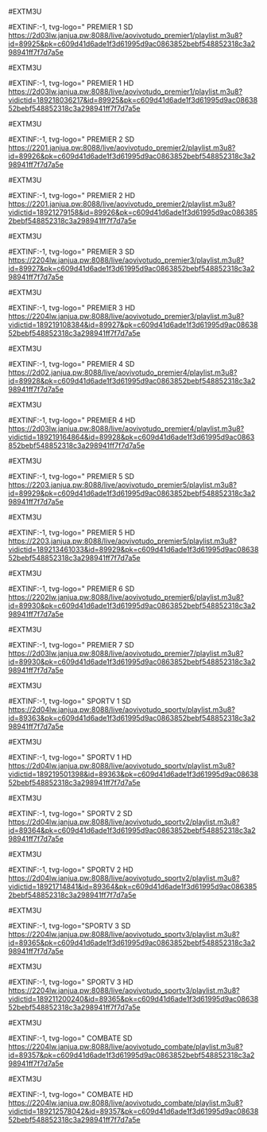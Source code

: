 #EXTM3U 

#EXTINF:-1, tvg-logo=" PREMIER 1 SD  https://2d03lw.janjua.pw:8088/live/aovivotudo_premier1/playlist.m3u8?id=89925&pk=c609d41d6ade1f3d61995d9ac0863852bebf548852318c3a298941ff7f7d7a5e

#EXTM3U 

#EXTINF:-1, tvg-logo=" PREMIER 1 HD
https://2d03lw.janjua.pw:8088/live/aovivotudo_premier1/playlist.m3u8?vidictid=189218036217&id=89925&pk=c609d41d6ade1f3d61995d9ac0863852bebf548852318c3a298941ff7f7d7a5e

#EXTM3U 

#EXTINF:-1, tvg-logo="  PREMIER 2 SD
https://2201.janjua.pw:8088/live/aovivotudo_premier2/playlist.m3u8?id=89926&pk=c609d41d6ade1f3d61995d9ac0863852bebf548852318c3a298941ff7f7d7a5e

#EXTM3U 

#EXTINF:-1, tvg-logo=" PREMIER 2 HD
https://2201.janjua.pw:8088/live/aovivotudo_premier2/playlist.m3u8?vidictid=18921279158&id=89926&pk=c609d41d6ade1f3d61995d9ac0863852bebf548852318c3a298941ff7f7d7a5e

#EXTM3U 

#EXTINF:-1, tvg-logo="  PREMIER 3 SD
https://2204lw.janjua.pw:8088/live/aovivotudo_premier3/playlist.m3u8?id=89927&pk=c609d41d6ade1f3d61995d9ac0863852bebf548852318c3a298941ff7f7d7a5e

#EXTM3U 

#EXTINF:-1, tvg-logo=" PREMIER 3  HD
https://2204lw.janjua.pw:8088/live/aovivotudo_premier3/playlist.m3u8?vidictid=189219108384&id=89927&pk=c609d41d6ade1f3d61995d9ac0863852bebf548852318c3a298941ff7f7d7a5e

#EXTM3U 

#EXTINF:-1, tvg-logo="  PREMIER 4 SD 
https://2d02.janjua.pw:8088/live/aovivotudo_premier4/playlist.m3u8?id=89928&pk=c609d41d6ade1f3d61995d9ac0863852bebf548852318c3a298941ff7f7d7a5e

#EXTM3U 

#EXTINF:-1, tvg-logo="    PREMIER 4 HD 
https://2d03lw.janjua.pw:8088/live/aovivotudo_premier4/playlist.m3u8?vidictid=189219164864&id=89928&pk=c609d41d6ade1f3d61995d9ac0863852bebf548852318c3a298941ff7f7d7a5e

#EXTM3U 

#EXTINF:-1, tvg-logo=" PREMIER 5 SD 
https://2203.janjua.pw:8088/live/aovivotudo_premier5/playlist.m3u8?id=89929&pk=c609d41d6ade1f3d61995d9ac0863852bebf548852318c3a298941ff7f7d7a5e

#EXTM3U 

#EXTINF:-1, tvg-logo="   PREMIER 5 HD 
https://2203.janjua.pw:8088/live/aovivotudo_premier5/playlist.m3u8?vidictid=189213461033&id=89929&pk=c609d41d6ade1f3d61995d9ac0863852bebf548852318c3a298941ff7f7d7a5e

#EXTM3U 

#EXTINF:-1, tvg-logo=" PREMIER 6 SD 
https://2202lw.janjua.pw:8088/live/aovivotudo_premier6/playlist.m3u8?id=89930&pk=c609d41d6ade1f3d61995d9ac0863852bebf548852318c3a298941ff7f7d7a5e

#EXTM3U 

#EXTINF:-1, tvg-logo=" PREMIER 7 SD 
https://2d03lw.janjua.pw:8088/live/aovivotudo_premier7/playlist.m3u8?id=89930&pk=c609d41d6ade1f3d61995d9ac0863852bebf548852318c3a298941ff7f7d7a5e

#EXTM3U 

#EXTINF:-1, tvg-logo="  SPORTV 1 SD 
https://2d04lw.janjua.pw:8088/live/aovivotudo_sportv/playlist.m3u8?id=89363&pk=c609d41d6ade1f3d61995d9ac0863852bebf548852318c3a298941ff7f7d7a5e

#EXTM3U 

#EXTINF:-1, tvg-logo="   SPORTV 1 HD 
https://2d04lw.janjua.pw:8088/live/aovivotudo_sportv/playlist.m3u8?vidictid=189219501398&id=89363&pk=c609d41d6ade1f3d61995d9ac0863852bebf548852318c3a298941ff7f7d7a5e

#EXTM3U 

#EXTINF:-1, tvg-logo="   SPORTV 2 SD 
https://2d04lw.janjua.pw:8088/live/aovivotudo_sportv2/playlist.m3u8?id=89364&pk=c609d41d6ade1f3d61995d9ac0863852bebf548852318c3a298941ff7f7d7a5e

#EXTM3U 

#EXTINF:-1, tvg-logo=" SPORTV 2 HD 
https://2d04lw.janjua.pw:8088/live/aovivotudo_sportv2/playlist.m3u8?vidictid=18921714841&id=89364&pk=c609d41d6ade1f3d61995d9ac0863852bebf548852318c3a298941ff7f7d7a5e

#EXTM3U 

#EXTINF:-1, tvg-logo="SPORTV 3 SD 
https://2204lw.janjua.pw:8088/live/aovivotudo_sportv3/playlist.m3u8?id=89365&pk=c609d41d6ade1f3d61995d9ac0863852bebf548852318c3a298941ff7f7d7a5e

#EXTM3U 

#EXTINF:-1, tvg-logo="    SPORTV 3 HD 
https://2204lw.janjua.pw:8088/live/aovivotudo_sportv3/playlist.m3u8?vidictid=189211200240&id=89365&pk=c609d41d6ade1f3d61995d9ac0863852bebf548852318c3a298941ff7f7d7a5e

#EXTM3U 

#EXTINF:-1, tvg-logo="   COMBATE  SD 
https://2204lw.janjua.pw:8088/live/aovivotudo_combate/playlist.m3u8?id=89357&pk=c609d41d6ade1f3d61995d9ac0863852bebf548852318c3a298941ff7f7d7a5e

#EXTM3U 

#EXTINF:-1, tvg-logo="   COMBATE HD
https://2204lw.janjua.pw:8088/live/aovivotudo_combate/playlist.m3u8?vidictid=189212578042&id=89357&pk=c609d41d6ade1f3d61995d9ac0863852bebf548852318c3a298941ff7f7d7a5e
